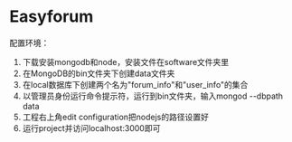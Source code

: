 # Easyforum
配置环境：
1. 下载安装mongodb和node，安装文件在software文件夹里
2. 在MongoDB的bin文件夹下创建data文件夹
3. 在local数据库下创建两个名为"forum_info"和"user_info"的集合
4. 以管理员身份运行命令提示符，运行到bin文件夹，输入mongod --dbpath data
5. 工程右上角edit configuration把nodejs的路径设置好
6. 运行project并访问localhost:3000即可
